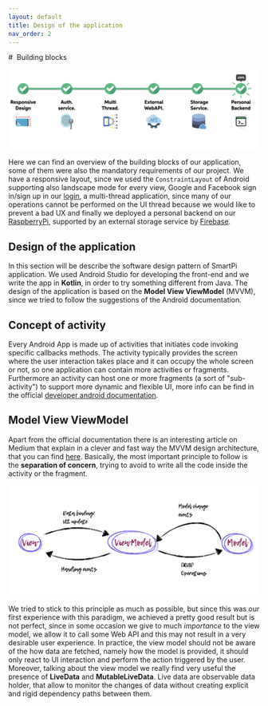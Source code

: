 ```yaml
---
layout: default
title: Design of the application
nav_order: 2
---
```


#  Building blocks

![Requirements](../images/requirements.jpeg)

Here we can find an overview of the building blocks of our application, some of them were also the mandatory requirements of our project. We have a responsive layout, since we used the ```ConstraintLayout``` of Android supporting also landscape mode for every view, Google and Facebook sign in/sign up in our [login](https://sergiopicca.github.io/smartPi-app/pages/ui-auth.html), a multi-thread application, since many of our operations cannot be performed on the UI thread because we would like to prevent a bad UX and finally we deployed a personal backend on our [RaspberryPi](https://sergiopicca.github.io/smartPi-app/pages/backend-raspberry.html), supported by an external storage service by [Firebase](https://sergiopicca.github.io/smartPi-app/pages/backend-firebase.html).

##  Design of the application

In this section will be describe the software design pattern of SmartPi application. We used Android Studio for developing the front-end and we write the app in **Kotlin**, in order to try something different from Java. The design of the application is based on the **Model View ViewModel** (MVVM), since we tried to follow the suggestions of the Android documentation.

##  Concept of activity

Every Android App is made up of activities that initiates code invoking specific callbacks methods. The activity typically provides the screen where the user interaction takes place and it can occupy the whole screen or not, so one application can contain more activities or fragments. Furthermore an activity can host one or more fragments (a sort of "sub-activity") to support more dynamic and flexible UI, more info can be find in the official [developer android documentation](https://developer.android.com/guide/components/fragments).

## Model View ViewModel

Apart from the official documentation there is an interesting article on Medium that explain in a clever and fast way the MVVM design architecture, that you can find [here](https://medium.com/upday-devs/android-architecture-patterns-part-3-model-view-viewmodel-e7eeee76b73b). Basically, the most important principle to follow is the **separation of concern**, trying to avoid to write all the code inside the activity or the fragment.

![MVVM](../images/mvvm.jpeg)

We tried to stick to this principle as much as possible, but since this was our first experience with this paradigm, we achieved a pretty good result but is not perfect, since in some occasion we give to much *importance* to the view model, we allow it to call some Web API and this may not result in a very desirable user experience. In practice, the view model should not be aware of the how data are fetched, namely how the model is provided, it should only react to UI interaction and perform the action triggered by the user. Moreover, talking about the view model we really find very useful the presence of **LiveData** and **MutableLiveData**. Live data are observable data holder, that allow to monitor the changes of data without creating explicit and rigid dependency paths between them.
